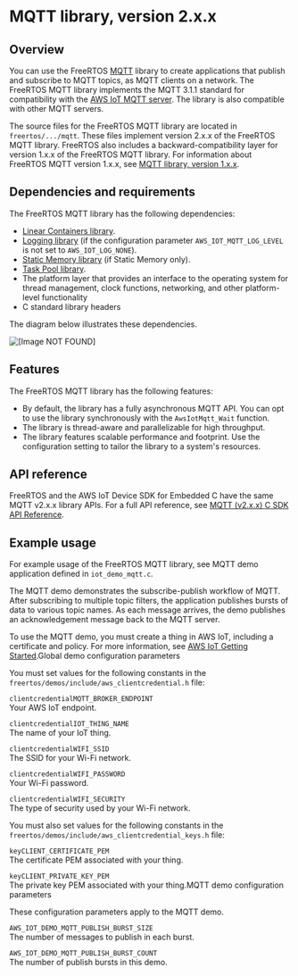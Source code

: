 # MQTT library, version 2\.x\.x<a name="freertos-mqtt-2"></a>

## Overview<a name="freertos-mqtt-2-overview"></a>

You can use the FreeRTOS [MQTT](https://docs.aws.amazon.com/freertos/latest/lib-ref/c-sdk/mqtt/index.html) library to create applications that publish and subscribe to MQTT topics, as MQTT clients on a network\. The FreeRTOS MQTT library implements the MQTT 3\.1\.1 standard for compatibility with the [AWS IoT MQTT server](https://docs.aws.amazon.com/iot/latest/developerguide/protocols.html#mqtt)\. The library is also compatible with other MQTT servers\.

The source files for the FreeRTOS MQTT library are located in `freertos/.../mqtt`\. These files implement version 2\.x\.x of the FreeRTOS MQTT library\. FreeRTOS also includes a backward\-compatibility layer for version 1\.x\.x of the FreeRTOS MQTT library\. For information about FreeRTOS MQTT version 1\.x\.x, see [MQTT library, version 1\.x\.x](freertos-lib-cloud-mqtt.md)\.

## Dependencies and requirements<a name="freertos-mqtt-2-dependencies"></a>

The FreeRTOS MQTT library has the following dependencies:
+ [Linear Containers library](lib-linear.md)\.
+ [Logging library](lib-logging.md) \(if the configuration parameter `AWS_IOT_MQTT_LOG_LEVEL` is not set to `AWS_IOT_LOG_NONE`\)\.
+ [Static Memory library](lib-static.md) \(if Static Memory only\)\.
+ [Task Pool library](task-pool.md)\.
+ The platform layer that provides an interface to the operating system for thread management, clock functions, networking, and other platform\-level functionality
+ C standard library headers

The diagram below illustrates these dependencies\.

![\[Image NOT FOUND\]](http://docs.aws.amazon.com/freertos/latest/userguide/images/MQTT2dependencies.png)

## Features<a name="freertos-mqtt-2-features"></a>

The FreeRTOS MQTT library has the following features:
+ By default, the library has a fully asynchronous MQTT API\. You can opt to use the library synchronously with the `AwsIotMqtt_Wait` function\.
+ The library is thread\-aware and parallelizable for high throughput\.
+ The library features scalable performance and footprint\. Use the configuration setting to tailor the library to a system's resources\.

## API reference<a name="freertos-mqtt-2-api"></a>

FreeRTOS and the AWS IoT Device SDK for Embedded C have the same MQTT v2\.x\.x library APIs\. For a full API reference, see [MQTT \(v2\.x\.x\) C SDK API Reference](https://docs.aws.amazon.com/freertos/latest/lib-ref/c-sdk/mqtt/index.html)\.

## Example usage<a name="freertos-mqtt-2-example"></a>

For example usage of the FreeRTOS MQTT library, see MQTT demo application defined in `iot_demo_mqtt.c`\.

The MQTT demo demonstrates the subscribe\-publish workflow of MQTT\. After subscribing to multiple topic filters, the application publishes bursts of data to various topic names\. As each message arrives, the demo publishes an acknowledgement message back to the MQTT server\.

To use the MQTT demo, you must create a thing in AWS IoT, including a certificate and policy\. For more information, see [AWS IoT Getting Started](https://docs.aws.amazon.com/iot/latest/developerguide/iot-gs.html)\.Global demo configuration parameters

You must set values for the following constants in the `freertos/demos/include/aws_clientcredential.h` file:

`clientcredentialMQTT_BROKER_ENDPOINT`  
Your AWS IoT endpoint\.

`clientcredentialIOT_THING_NAME`  
The name of your IoT thing\.

`clientcredentialWIFI_SSID`  
The SSID for your Wi\-Fi network\.

`clientcredentialWIFI_PASSWORD`  
Your Wi\-Fi password\.

`clientcredentialWIFI_SECURITY`  
The type of security used by your Wi\-Fi network\.

You must also set values for the following constants in the `freertos/demos/include/aws_clientcredential_keys.h` file: 

`keyCLIENT_CERTIFICATE_PEM`  
The certificate PEM associated with your thing\.

`keyCLIENT_PRIVATE_KEY_PEM`  
The private key PEM associated with your thing\.MQTT demo configuration parameters

These configuration parameters apply to the MQTT demo\.

`AWS_IOT_DEMO_MQTT_PUBLISH_BURST_SIZE`  
The number of messages to publish in each burst\.

`AWS_IOT_DEMO_MQTT_PUBLISH_BURST_COUNT`  
The number of publish bursts in this demo\.